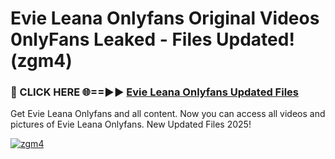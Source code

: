 # Evie Leana Onlyfans Original Videos 0nlyFans Leaked - Files Updated! (zgm4)

<h3>🔴 CLICK HERE 🌐==►► <a href="https://tinyurl.com/2jnfzry5" rel="nofollow">Evie Leana Onlyfans Updated Files</a></h3>

Get Evie Leana Onlyfans and all content. Now you can access all videos and pictures of Evie Leana Onlyfans. New Updated Files 2025!

[![zgm4](https://i.imgur.com/GyGTBgg.gif)](https://tinyurl.com/2jnfzry5)
